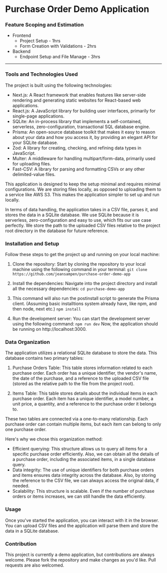 # Purchase Order Demo Application
### Feature Scoping and Estimation
- Frontend
    - Project Setup - 1hrs
    - Form Creation with Validations - 2hrs
- Backend
    - Endpoint Setup and File Manage - 3hrs 
-----

### Tools and Technologies Used
The project is built using the following technologies:

- Next.js: A React framework that enables features like server-side rendering and generating static websites for React-based web applications.
- React.js: A JavaScript library for building user interfaces, primarily for single-page applications.
- SQLite: An in-process library that implements a self-contained, serverless, zero-configuration, transactional SQL database engine.
- Prisma: An open-source database toolkit that makes it easy to reason about your data and how you access it, by providing an elegant API for your SQLite database.
- Zod: A library for creating, checking, and refining data types in JavaScript.
- Multer: A middleware for handling multipart/form-data, primarily used for uploading files.
- Fast-CSV: A library for parsing and formatting CSVs or any other delimited-value files.

This application is designed to keep the setup minimal and requires minimal configurations. We are storing files locally, as opposed to uploading them to a service like AWS S3. This makes the application simpler to set up and run locally.

In terms of data handling, the application takes in a CSV file, parses it, and stores the data in a SQLite database. We use SQLite because it is serverless, zero-configuration and easy to use, which fits our use case perfectly. We store the path to the uploaded CSV files relative to the project root directory in the database for future reference.

### Installation and Setup
Follow these steps to get the project up and running on your local machine:

1. Clone the repository: Start by cloning the repository to your local machine using the following command in your terminal:
`git clone https://github.com/jeansampen/purchase-order-demo-app`

2. Install the dependencies: Navigate into the project directory and install all the necessary dependencies:
`cd purchase-demo-app`

3. This command will also run the postinstall script to generate the Prisma client. (Assuming basic installtions system already have, like npm, and then node, next etc.)
`npm install`

4. Run the development server: You can start the development server using the following command:
`npm run dev`
Now, the application should be running on http://localhost:3000.

### Data Organization
The application utilizes a relational SQLite database to store the data. This database contains two primary tables:

1. Purchase Orders Table: This table stores information related to each purchase order. Each order has a unique identifier, the vendor's name, the date of the purchase, and a reference to the uploaded CSV file (stored as the relative path to the file from the project root).

2. Items Table: This table stores details about the individual items in each purchase order. Each item has a unique identifier, a model number, a unit price, a quantity, and a reference to the purchase order it belongs to.

These two tables are connected via a one-to-many relationship. Each purchase order can contain multiple items, but each item can belong to only one purchase order.

Here's why we chose this organization method:

- Efficient querying: This structure allows us to query all items for a specific purchase order efficiently. Also, we can obtain all the details of a purchase order, including the associated items, in a single database query.
- Data integrity: The use of unique identifiers for both purchase orders and items ensures data integrity across the database. Also, by storing the reference to the CSV file, we can always access the original data, if needed.
- Scalability: This structure is scalable. Even if the number of purchase orders or items increases, we can still handle the data efficiently.

### Usage
Once you've started the application, you can interact with it in the browser. You can upload CSV files and the application will parse them and store the data in a SQLite database.

### Contribution
This project is currently a demo application, but contributions are always welcome. Please fork the repository and make changes as you'd like. Pull requests are also welcomed.
